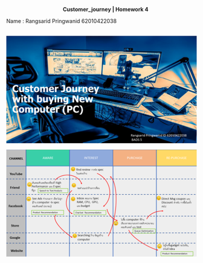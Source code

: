 <p>&nbsp; &nbsp; &nbsp; &nbsp; &nbsp; &nbsp; &nbsp; &nbsp; &nbsp; &nbsp; &nbsp; &nbsp; &nbsp; &nbsp; &nbsp; &nbsp; &nbsp; &nbsp; &nbsp;&nbsp;<strong>Customer_journey | Homework 4</strong></p>
<p>Name : Rangsarid Pringwanid 62010422038&nbsp; &nbsp; &nbsp; &nbsp; &nbsp; &nbsp;&nbsp;</p>
<p>&nbsp; &nbsp; &nbsp; &nbsp; &nbsp; &nbsp; &nbsp; &nbsp; &nbsp; &nbsp; &nbsp; &nbsp; &nbsp; &nbsp; &nbsp; &nbsp; &nbsp; &nbsp; &nbsp; &nbsp; &nbsp; &nbsp; &nbsp; &nbsp; &nbsp; &nbsp; &nbsp; &nbsp; &nbsp; &nbsp; &nbsp;&nbsp;
<img src="https://github.com/rangsarid/BADS7105/blob/main/Homework%2004/Slide1.PNG" /></p>
<img src="https://github.com/rangsarid/BADS7105/blob/main/Homework%2004/week4_Customer_journey.png" /></p>
